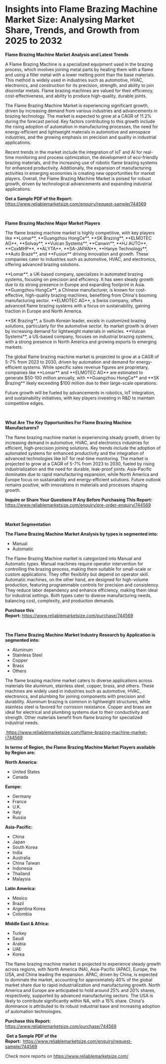 <p><h1>Insights into Flame Brazing Machine Market Size: Analysing Market Share, Trends, and Growth from 2025 to 2032</h1></p><p><strong>Flame Brazing Machine Market Analysis and Latest Trends</strong></p>
<p><p>A Flame Brazing Machine is a specialized equipment used in the brazing process, which involves joining metal parts by heating them with a flame and using a filler metal with a lower melting point than the base materials. This method is widely used in industries such as automotive, HVAC, electronics, and construction for its precision, strength, and ability to join dissimilar metals. Flame brazing machines are valued for their efficiency, cost-effectiveness, and ability to produce high-quality, durable joints.</p><p>The Flame Brazing Machine Market is experiencing significant growth, driven by increasing demand from various industries and advancements in brazing technology. The market is expected to grow at a CAGR of 11.2% during the forecast period. Key factors contributing to this growth include the rising adoption of automation in manufacturing processes, the need for energy-efficient and lightweight materials in automotive and aerospace industries, and the growing emphasis on precision and quality in industrial applications.</p><p>Recent trends in the market include the integration of IoT and AI for real-time monitoring and process optimization, the development of eco-friendly brazing materials, and the increasing use of robotic flame brazing systems for enhanced productivity. Additionally, the expansion of manufacturing activities in emerging economies is creating new opportunities for market players. Overall, the Flame Brazing Machine Market is poised for robust growth, driven by technological advancements and expanding industrial applications.</p></p>
<p><strong>Get a Sample PDF of the Report:&nbsp;</strong> <a href="https://www.reliablemarketsize.com/enquiry/request-sample/744569?utm_campaign=1991&utm_medium=2&utm_source=Github&utm_content=ia&utm_term=20012025&utm_id=flame-brazing-machine">https://www.reliablemarketsize.com/enquiry/request-sample/744569</a></p>
<p>&nbsp;</p>
<p><strong>Flame Brazing Machine Major Market Players</strong></p>
<p><p>The flame brazing machine market is highly competitive, with key players like **Lomar**, **Guangzhou HongCe**, **SK Brazing**, **ELMOTEC AG**, **Solvay**, **Vulcan Systems**, **Canwin**, **HJ AUTO**, **CoxMHP**, **ALYTA**, **SA-JAPAN**, **Hanye Technology**, **Auto Braze**, and **Fusion** driving innovation and growth. These companies cater to industries such as automotive, HVAC, and electronics, offering advanced brazing solutions.</p><p>**Lomar**, a UK-based company, specializes in automated brazing systems, focusing on precision and efficiency. It has seen steady growth due to its strong presence in Europe and expanding footprint in Asia. **Guangzhou HongCe**, a Chinese manufacturer, is known for cost-effective, high-quality brazing machines, benefiting from China's booming manufacturing sector. **ELMOTEC AG**, a Swiss company, offers advanced flame brazing systems with a focus on sustainability, gaining traction in Europe and North America.</p><p>**SK Brazing**, a South Korean leader, excels in customized brazing solutions, particularly for the automotive sector. Its market growth is driven by increasing demand for lightweight materials in vehicles. **Vulcan Systems**, a US-based company, focuses on industrial brazing systems, with a strong presence in North America and growing exports to emerging markets.</p><p>The global flame brazing machine market is projected to grow at a CAGR of 5-7% from 2023 to 2030, driven by automation and demand for energy-efficient systems. While specific sales revenue figures are proprietary, companies like **Lomar** and **ELMOTEC AG** are estimated to generate $50-100 million annually, with **Guangzhou HongCe** and **SK Brazing** likely exceeding $100 million due to their large-scale operations.</p><p>Future growth will be fueled by advancements in robotics, IoT integration, and sustainability initiatives, with key players investing in R&D to maintain competitive edges.</p></p>
<p>&nbsp;</p>
<p><strong>What Are The Key Opportunities For Flame Brazing Machine Manufacturers?</strong></p>
<p><p>The flame brazing machine market is experiencing steady growth, driven by increasing demand in automotive, HVAC, and electronics industries for efficient, high-precision joining solutions. Key trends include the adoption of automated systems for enhanced productivity and the integration of advanced technologies like IoT for real-time monitoring. The market is projected to grow at a CAGR of 5-7% from 2023 to 2030, fueled by rising industrialization and the need for durable, leak-proof joints. Asia-Pacific dominates due to rapid manufacturing expansion, while North America and Europe focus on sustainability and energy-efficient solutions. Future outlook remains positive, with innovations in materials and processes shaping growth.</p></p>
<p><strong>Inquire or Share Your Questions If Any Before Purchasing This Report:</strong> <a href="https://www.reliablemarketsize.com/enquiry/pre-order-enquiry/744569?utm_campaign=1991&utm_medium=2&utm_source=Github&utm_content=ia&utm_term=20012025&utm_id=flame-brazing-machine">https://www.reliablemarketsize.com/enquiry/pre-order-enquiry/744569</a></p>
<p>&nbsp;</p>
<p><strong>Market Segmentation</strong></p>
<p><strong>The Flame Brazing Machine Market Analysis by types is segmented into:</strong></p>
<p><ul><li>Manual</li><li>Automatic</li></ul></p>
<p><p>The Flame Brazing Machine market is categorized into Manual and Automatic types. Manual machines require operator intervention for controlling the brazing process, making them suitable for small-scale or custom applications. They offer flexibility but depend on operator skill. Automatic machines, on the other hand, are designed for high-volume production, featuring programmable controls for precision and consistency. They reduce labor dependency and enhance efficiency, making them ideal for industrial settings. Both types cater to diverse manufacturing needs, balancing cost, complexity, and production demands.</p></p>
<p><strong>Purchase this Report:&nbsp;</strong><a href="https://www.reliablemarketsize.com/purchase/744569?utm_campaign=1991&utm_medium=2&utm_source=Github&utm_content=ia&utm_term=20012025&utm_id=flame-brazing-machine">https://www.reliablemarketsize.com/purchase/744569</a></p>
<p>&nbsp;</p>
<p><strong>The Flame Brazing Machine Market Industry Research by Application is segmented into:</strong></p>
<p><ul><li>Aluminum</li><li>Stainless Steel</li><li>Copper</li><li>Brass</li><li>Others</li></ul></p>
<p><p>The flame brazing machine market caters to diverse applications across materials like aluminum, stainless steel, copper, brass, and others. These machines are widely used in industries such as automotive, HVAC, electronics, and plumbing for joining components with precision and durability. Aluminum brazing is common in lightweight structures, while stainless steel is favored for corrosion resistance. Copper and brass are ideal for electrical and plumbing systems due to their conductivity and strength. Other materials benefit from flame brazing for specialized industrial needs.</p></p>
<p><a href="https://www.reliablemarketsize.com/flame-brazing-machine-market-r744569?utm_campaign=1991&utm_medium=2&utm_source=Github&utm_content=ia&utm_term=20012025&utm_id=flame-brazing-machine">&nbsp;https://www.reliablemarketsize.com/flame-brazing-machine-market-r744569</a></p>
<p><strong>In terms of Region, the Flame Brazing Machine Market Players available by Region are:</strong></p>
<p>
    <p> <strong> North America: </strong>
        <ul>
            <li>United States</li>
            <li>Canada</li>
        </ul>
        </p> 
    <p> <strong> Europe: </strong>
        <ul>
            <li>Germany</li>
            <li>France</li>
            <li>U.K.</li>
            <li>Italy</li>
            <li>Russia</li>
        </ul>
        </p> 
    <p> <strong> Asia-Pacific: </strong>
        <ul>
            <li>China</li>
            <li>Japan</li>
            <li>South Korea</li>
            <li>India</li>
            <li>Australia</li>
            <li>China Taiwan</li>
            <li>Indonesia</li>
            <li>Thailand</li>
            <li>Malaysia</li>
        </ul>
        </p> 
    <p> <strong> Latin America: </strong>
        <ul>
            <li>Mexico</li>
            <li>Brazil</li>
            <li>Argentina Korea</li>
            <li>Colombia</li>
        </ul>
        </p> 
    <p> <strong> Middle East & Africa: </strong>
        <ul>
            <li>Turkey</li>
            <li>Saudi</li>
            <li>Arabia</li>
            <li>UAE</li>
            <li>Korea</li>
        </ul>
    </p>
    </p>
<p><p>The flame brazing machine market is projected to experience steady growth across regions, with North America (NA), Asia-Pacific (APAC), Europe, the USA, and China leading the expansion. APAC, driven by China, is expected to dominate the market, accounting for approximately 40% of the global market share due to rapid industrialization and manufacturing growth. North America and Europe are anticipated to hold around 25% and 20% shares, respectively, supported by advanced manufacturing sectors. The USA is likely to contribute significantly within NA, with a 15% share. China's dominance is attributed to its robust industrial base and increasing adoption of automation technologies.</p></p>
<p><strong>Purchase this Report: </strong><a href="https://www.reliablemarketsize.com/purchase/744569?utm_campaign=1991&utm_medium=2&utm_source=Github&utm_content=ia&utm_term=20012025&utm_id=flame-brazing-machine">https://www.reliablemarketsize.com/purchase/744569</a></p>
<p>&nbsp;<strong>Get a Sample PDF of the Report:&nbsp;&nbsp;</strong><a href="https://www.reliablemarketsize.com/enquiry/request-sample/744569?utm_campaign=1991&utm_medium=2&utm_source=Github&utm_content=ia&utm_term=20012025&utm_id=flame-brazing-machine">https://www.reliablemarketsize.com/enquiry/request-sample/744569</a></p>
<p><strong></strong></p>
<p>Check more reports on <a href="https://www.reliablemarketsize.com/?utm_campaign=1991&utm_medium=2&utm_source=Github&utm_content=ia&utm_term=20012025&utm_id=flame-brazing-machine">https://www.reliablemarketsize.com/</a></p>